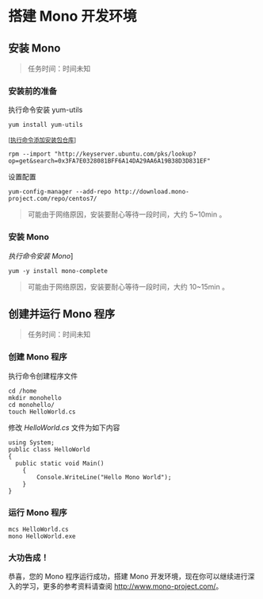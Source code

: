 <div class="lab-edi-doc"><h1 id="-mono-">搭建 Mono 开发环境</h1>
<h2 id="-mono">安装 Mono</h2>
<blockquote>
<p>任务时间：时间未知</p>
</blockquote>
<h3 id="-">安装前的准备</h3>
<p>执行命令安装 yum-utils</p>
<pre><code>yum install yum-utils
</code></pre><p><sup>[<a href="#stage-1-step-1-rpm-import">执行命令添加安装包仓库</a>]</sup></p>
<pre><code>rpm --import "http://keyserver.ubuntu.com/pks/lookup?op=get&amp;search=0x3FA7E0328081BFF6A14DA29AA6A19B38D3D831EF"
</code></pre><p>设置配置</p>
<pre><code>yum-config-manager --add-repo http://download.mono-project.com/repo/centos7/
</code></pre><p><a id="stage-1-step-1-rpm-import"></a></p>
<blockquote>
<p>可能由于网络原因，安装要耐心等待一段时间，大约 5~10min 。</p>
</blockquote>
<h3 id="-mono">安装 Mono</h3>
<p><em>执行命令安装 Mono</em>]</p>
<pre><code>yum -y install mono-complete
</code></pre><p><a id="stage-1-step-2-install-mono"></a></p>
<blockquote>
<p>可能由于网络原因，安装要耐心等待一段时间，大约 10~15min 。</p>
</blockquote>
<h2 id="-mono-">创建并运行 Mono 程序</h2>
<blockquote>
<p>任务时间：时间未知</p>
</blockquote>
<h3 id="-mono-">创建 Mono 程序</h3>
<p>执行命令创建程序文件</p>
<pre><code>cd /home
mkdir monohello
cd monohello/
touch HelloWorld.cs
</code></pre><p>修改 <em>HelloWorld.cs</em> 文件为如下内容</p>
<pre><code>using System;
public class HelloWorld
{
  public static void Main()
    {
        Console.WriteLine("Hello Mono World");
    }
}
</code></pre><h3 id="-mono-">运行 Mono 程序</h3>
<pre><code>mcs HelloWorld.cs
mono HelloWorld.exe
</code></pre><h3 id="-">大功告成！</h3>
<p>恭喜，您的 Mono 程序运行成功，搭建 Mono 开发环境，现在你可以继续进行深入的学习，更多的参考资料请查阅 <a target="_blank" href="http://www.mono-project.com/" title="null">http://www.mono-project.com/</a>。</p>
</div>